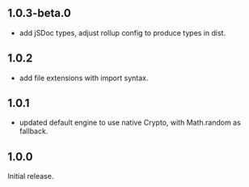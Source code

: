 ## 1.0.3-beta.0
* add jSDoc types, adjust rollup config to produce types in dist.

## 1.0.2
* add file extensions with import syntax.

## 1.0.1
* updated default engine to use native Crypto, with Math.random as fallback.

## 1.0.0
Initial release.